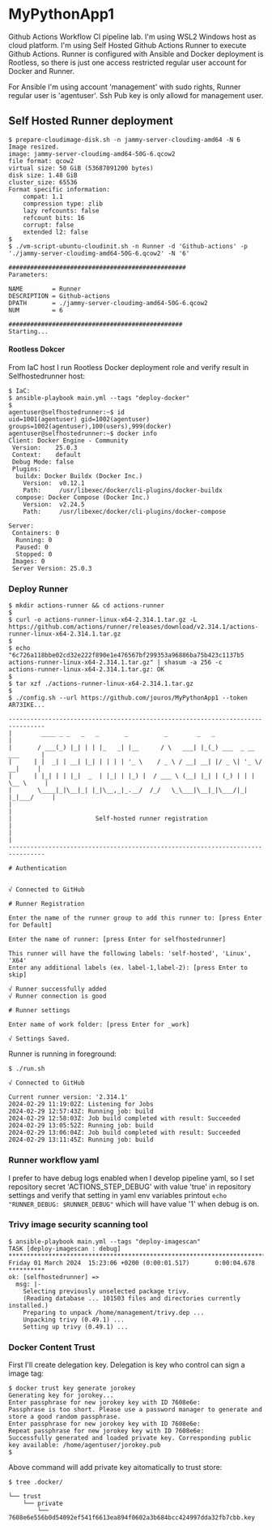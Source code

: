 # MyPythonApp1

Github Actions Workflow CI pipeline lab. I'm using WSL2 Windows host as cloud platform. I'm using Self Hosted Github Actions Runner to execute Github Actions. Runner is configured with Ansible and Docker deployment is Rootless, so there is just one access restricted regular user account for Docker and Runner. 

For Ansible I'm using account 'management' with sudo rights, Runner regular user is 'agentuser'. Ssh Pub key is only allowd for management user. 


## Self Hosted Runner deployment

```text
$ prepare-cloudimage-disk.sh -n jammy-server-cloudimg-amd64 -N 6
Image resized.
image: jammy-server-cloudimg-amd64-50G-6.qcow2
file format: qcow2
virtual size: 50 GiB (53687091200 bytes)
disk size: 1.48 GiB
cluster_size: 65536
Format specific information:
    compat: 1.1
    compression type: zlib
    lazy refcounts: false
    refcount bits: 16
    corrupt: false
    extended l2: false
$
$ ./vm-script-ubuntu-cloudinit.sh -n Runner -d 'Github-actions' -p './jammy-server-cloudimg-amd64-50G-6.qcow2' -N '6'

#################################################
Parameters:

NAME        = Runner
DESCRIPTION = Github-actions
DPATH       = ./jammy-server-cloudimg-amd64-50G-6.qcow2
NUM         = 6

################################################
Starting...
```

#### Rootless Dokcer

From IaC host I run Rootless Docker deployment role and verify result in Selfhostedrunner host:
```text
$ IaC:
$ ansible-playbook main.yml --tags "deploy-docker"
$
agentuser@selfhostedrunner:~$ id
uid=1001(agentuser) gid=1002(agentuser) groups=1002(agentuser),100(users),999(docker)
agentuser@selfhostedrunner:~$ docker info
Client: Docker Engine - Community
 Version:    25.0.3
 Context:    default
 Debug Mode: false
 Plugins:
  buildx: Docker Buildx (Docker Inc.)
    Version:  v0.12.1
    Path:     /usr/libexec/docker/cli-plugins/docker-buildx
  compose: Docker Compose (Docker Inc.)
    Version:  v2.24.5
    Path:     /usr/libexec/docker/cli-plugins/docker-compose

Server:
 Containers: 0
  Running: 0
  Paused: 0
  Stopped: 0
 Images: 0
 Server Version: 25.0.3
```

### Deploy Runner

```text
$ mkdir actions-runner && cd actions-runner
$
$ curl -o actions-runner-linux-x64-2.314.1.tar.gz -L https://github.com/actions/runner/releases/download/v2.314.1/actions-runner-linux-x64-2.314.1.tar.gz
$
$ echo "6c726a118bbe02cd32e222f890e1e476567bf299353a96886ba75b423c1137b5  actions-runner-linux-x64-2.314.1.tar.gz" | shasum -a 256 -c
actions-runner-linux-x64-2.314.1.tar.gz: OK
$
$ tar xzf ./actions-runner-linux-x64-2.314.1.tar.gz
$
$ ./config.sh --url https://github.com/jouros/MyPythonApp1 --token AR73IKE...

--------------------------------------------------------------------------------
|        ____ _ _   _   _       _          _        _   _                      |
|       / ___(_) |_| | | |_   _| |__      / \   ___| |_(_) ___  _ __  ___      |
|      | |  _| | __| |_| | | | | '_ \    / _ \ / __| __| |/ _ \| '_ \/ __|     |
|      | |_| | | |_|  _  | |_| | |_) |  / ___ \ (__| |_| | (_) | | | \__ \     |
|       \____|_|\__|_| |_|\__,_|_.__/  /_/   \_\___|\__|_|\___/|_| |_|___/     |
|                                                                              |
|                       Self-hosted runner registration                        |
|                                                                              |
--------------------------------------------------------------------------------

# Authentication


√ Connected to GitHub

# Runner Registration

Enter the name of the runner group to add this runner to: [press Enter for Default]

Enter the name of runner: [press Enter for selfhostedrunner]

This runner will have the following labels: 'self-hosted', 'Linux', 'X64'
Enter any additional labels (ex. label-1,label-2): [press Enter to skip]

√ Runner successfully added
√ Runner connection is good

# Runner settings

Enter name of work folder: [press Enter for _work]

√ Settings Saved.
```

Runner is running in foreground:
```text
$ ./run.sh

√ Connected to GitHub

Current runner version: '2.314.1'
2024-02-29 11:19:02Z: Listening for Jobs
2024-02-29 12:57:43Z: Running job: build
2024-02-29 12:58:03Z: Job build completed with result: Succeeded
2024-02-29 13:05:52Z: Running job: build
2024-02-29 13:06:04Z: Job build completed with result: Succeeded
2024-02-29 13:11:45Z: Running job: build
```

### Runner workflow yaml

I prefer to have debug logs enabled when I develop pipeline yaml, so I set repository secret 'ACTIONS_STEP_DEBUG' with value 'true' in repository settings and verify that setting in yaml env variables printout `echo "RUNNER_DEBUG: $RUNNER_DEBUG"` which will have value '1' when debug is on. 


### Trivy image security scanning tool

```text
$ ansible-playbook main.yml --tags "deploy-imagescan"
TASK [deploy-imagescan : debug] ***************************************************************************************************************************************************************************************************
Friday 01 March 2024  15:23:06 +0200 (0:00:01.517)       0:00:04.678 **********
ok: [selfhostedrunner] =>
  msg: |-
    Selecting previously unselected package trivy.
    (Reading database ... 101503 files and directories currently installed.)
    Preparing to unpack /home/management/trivy.dep ...
    Unpacking trivy (0.49.1) ...
    Setting up trivy (0.49.1) ...
```

### Docker Content Trust


First I'll create delegation key. Delegation is key who control can sign a image tag:
```text
$ docker trust key generate jorokey
Generating key for jorokey...
Enter passphrase for new jorokey key with ID 7608e6e:
Passphrase is too short. Please use a password manager to generate and store a good random passphrase.
Enter passphrase for new jorokey key with ID 7608e6e:
Repeat passphrase for new jorokey key with ID 7608e6e:
Successfully generated and loaded private key. Corresponding public key available: /home/agentuser/jorokey.pub
$
```

Above command will add private key aitomatically to trust store:
```text
$ tree .docker/

└── trust
    └── private
        └── 7608e6e556b0d54092ef541f6613ea894f0602a3b684bcc424997dda32fb7cbb.key
```


